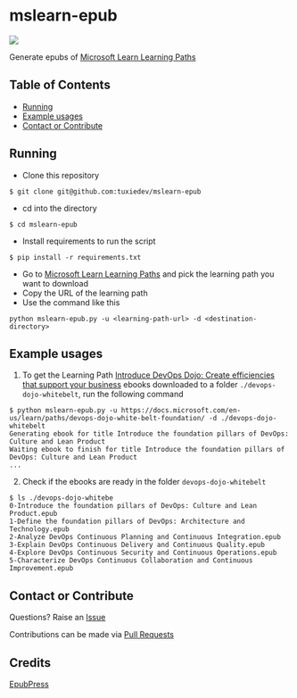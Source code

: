 # mslearn-epub

![](https://docs.microsoft.com/en-us/media/learn/home/hero_background_light.svg)

Generate epubs of [Microsoft Learn Learning Paths](https://docs.microsoft.com/en-us/learn/browse/?resource_type=learning%20path)


## Table of Contents
* [Running](#running)
* [Example usages](#example-usages)
* [Contact or Contribute](#contact-or-contribute)

## Running
* Clone this repository
```
$ git clone git@github.com:tuxiedev/mslearn-epub
```
* cd into the directory
```
$ cd mslearn-epub
```
* Install requirements to run the script
```
$ pip install -r requirements.txt
```
* Go to [Microsoft Learn Learning Paths](https://docs.microsoft.com/en-us/learn/browse/?resource_type=learning%20path) and pick the learning path you want to download
* Copy the URL of the learning path
* Use the command like this 
```
python mslearn-epub.py -u <learning-path-url> -d <destination-directory>
```
## Example usages
1. To get the Learning Path [Introduce DevOps Dojo: Create efficiencies that support your business](https://docs.microsoft.com/en-us/learn/paths/devops-dojo-white-belt-foundation/) ebooks downloaded to a folder `./devops-dojo-whitebelt`, run the following command
```
$ python mslearn-epub.py -u https://docs.microsoft.com/en-us/learn/paths/devops-dojo-white-belt-foundation/ -d ./devops-dojo-whitebelt
Generating ebook for title Introduce the foundation pillars of DevOps: Culture and Lean Product
Waiting ebook to finish for title Introduce the foundation pillars of DevOps: Culture and Lean Product
...
```
2. Check if the ebooks are ready in the folder `devops-dojo-whitebelt`
```
$ ls ./devops-dojo-whitebe
0-Introduce the foundation pillars of DevOps: Culture and Lean Product.epub
1-Define the foundation pillars of DevOps: Architecture and Technology.epub
2-Analyze DevOps Continuous Planning and Continuous Integration.epub
3-Explain DevOps Continuous Delivery and Continuous Quality.epub
4-Explore DevOps Continuous Security and Continuous Operations.epub
5-Characterize DevOps Continuous Collaboration and Continuous Improvement.epub
```
## Contact or Contribute
Questions? Raise an [Issue](https://github.com/tuxiedev/mslearn-epub/issues)

Contributions can be made via [Pull Requests](https://github.com/tuxiedev/mslearn-epub/pulls)

## Credits
[EpubPress](https://epub.press)
